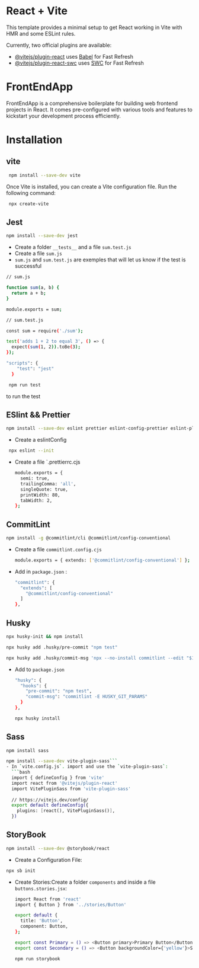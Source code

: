 # React + Vite

This template provides a minimal setup to get React working in Vite with HMR and some ESLint rules.

Currently, two official plugins are available:

- [@vitejs/plugin-react](https://github.com/vitejs/vite-plugin-react/blob/main/packages/plugin-react/README.md) uses [Babel](https://babeljs.io/) for Fast Refresh
- [@vitejs/plugin-react-swc](https://github.com/vitejs/vite-plugin-react-swc) uses [SWC](https://swc.rs/) for Fast Refresh


# FrontEndApp
FrontEndApp is a comprehensive boilerplate for building web frontend projects in React. It comes pre-configured with various tools and features to kickstart your development process efficiently.

# Installation
## vite
```bash
 npm install --save-dev vite
```
Once Vite is installed, you can create a Vite configuration file. Run the following command:
```bash
 npx create-vite
```
## Jest
```bash
npm install --save-dev jest
```
- Create a folder `__tests__` and a file `sum.test.js`
- Create a file `sum.js`
- `sum.js` and `sum.test.js` are exemples that will let us know if the test is successful

```bash
// sum.js

function sum(a, b) {
  return a + b;
}

module.exports = sum;
```
```bash
// sum.test.js

const sum = require('./sum');

test('adds 1 + 2 to equal 3', () => {
  expect(sum(1, 2)).toBe(3);
});
```
```bash
"scripts": {
    "test": "jest"
  }
```
 ```bash
  npm run test
 ```
to run the test

## ESlint && Prettier
```bash
npm install --save-dev eslint prettier eslint-config-prettier eslint-plugin-prettier
```
- Create a eslintConfig
```bash
 npx eslint --init
```
- Create a file `.prettierrc.cjs
  ```bash
  module.exports = {
    semi: true,
    trailingComma: 'all',
    singleQuote: true,
    printWidth: 80,
    tabWidth: 2,
  };
  ```

## CommitLint
```bash
npm install -g @commitlint/cli @commitlint/config-conventional
```
- Create a file `commitlint.config.cjs`
  ```bash
  module.exports = { extends: ['@commitlint/config-conventional'] };
  ```
- Add in `package.json` :
  ```bash
  "commitlint": {
    "extends": [
      "@commitlint/config-conventional"
    ]
  },
  ```

## Husky 
```bash
npx husky-init && npm install
```
```bash
npx husky add .husky/pre-commit "npm test"
```
```bash
npx husky add .husky/commit-msg 'npx --no-install commitlint --edit "$1"'
```
- Add to `package.json`
  ```bash
  "husky": {
    "hooks": {
      "pre-commit": "npm test",
      "commit-msg": "commitlint -E HUSKY_GIT_PARAMS"
    }
  },
  ```
  ```bash
  npx husky install
  ```

## Sass
```bash
npm install sass
```
```bash
npm install --save-dev vite-plugin-sass```
- In `vite.config.js`. import and use the `vite-plugin-sass`:
  ```bash
  import { defineConfig } from 'vite'
  import react from '@vitejs/plugin-react'
  import VitePluginSass from 'vite-plugin-sass'
  
  // https://vitejs.dev/config/
  export default defineConfig({
    plugins: [react(), VitePluginSass()],
  })
  ```

## StoryBook
```bash
npm install --save-dev @storybook/react
```
- Create a Configuration File:
```bash
npx sb init
```
- Create Stories:Create a folder `components` and inside a file `buttons.stories.jsx`:
  ```bash
  import React from 'react'
  import { Button } from '../stories/Button'
  
  export default {
    title: 'Button',
    component: Button,
  };
  
  export const Primary = () => <Button primary>Primary Button</Button>
  export const Secondary = () => <Button backgroundColor={'yellow'}>Secondary Button</Button>
  ```
  ```bash
  npm run storybook
  ```

  











